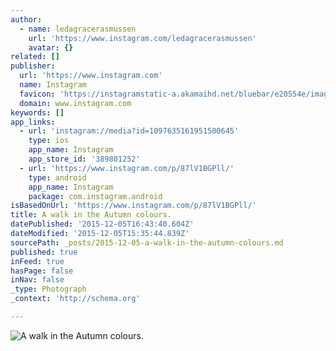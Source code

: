 ```yaml
---
author:
  - name: ledagracerasmussen
    url: 'https://www.instagram.com/ledagracerasmussen'
    avatar: {}
related: []
publisher:
  url: 'https://www.instagram.com'
  name: Instagram
  favicon: 'https://instagramstatic-a.akamaihd.net/bluebar/e20554e/images/ico/favicon.ico'
  domain: www.instagram.com
keywords: []
app_links:
  - url: 'instagram://media?id=1097635161951500645'
    type: ios
    app_name: Instagram
    app_store_id: '389801252'
  - url: 'https://www.instagram.com/p/87lV1BGPll/'
    type: android
    app_name: Instagram
    package: com.instagram.android
isBasedOnUrl: 'https://www.instagram.com/p/87lV1BGPll/'
title: A walk in the Autumn colours.
datePublished: '2015-12-05T16:43:40.604Z'
dateModified: '2015-12-05T15:35:44.839Z'
sourcePath: _posts/2015-12-05-a-walk-in-the-autumn-colours.md
published: true
inFeed: true
hasPage: false
inNav: false
_type: Photograph
_context: 'http://schema.org'

---
```

![A walk in the Autumn colours&period;](https://scontent.cdninstagram.com/hphotos-xfp1/t51.2885-15/s640x640/sh0.08/e35/12070830_864731250291483_914013827_n.jpg)